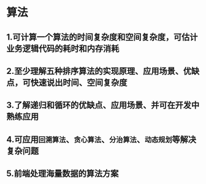 # 算法

## 1.可计算一个算法的时间复杂度和空间复杂度，可估计业务逻辑代码的耗时和内存消耗



## 2.至少理解五种排序算法的实现原理、应用场景、优缺点，可快速说出时间、空间复杂度



## 3.了解递归和循环的优缺点、应用场景、并可在开发中熟练应用



## 4.可应用`回溯算法`、`贪心算法`、`分治算法`、`动态规划`等解决复杂问题



## 5.前端处理海量数据的算法方案

